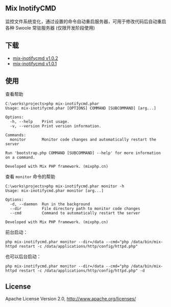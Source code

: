 ## Mix InotifyCMD

监控文件系统变化，通过设置的命令自动重启服务器，可用于修改代码后自动重启各种 Swoole 常驻服务器 (仅限开发阶段使用)


## 下载

- [mix-inotifycmd v1.0.2](https://github.com/mix-php/mix-inotifycmd/releases/download/v1.0.2/mix-inotifycmd.phar)
- [mix-inotifycmd v1.0.1](https://github.com/mix-php/mix-inotifycmd/releases/download/v1.0.1/mix-inotifycmd.phar)

## 使用

查看帮助

```
C:\works\projects>php mix-inotifycmd.phar
Usage: mix-inotifycmd.phar [OPTIONS] COMMAND [SUBCOMMAND] [arg...]

Options:
  -h, --help    Print usage.
  -v, --version Print version information.

Commands:
  monitor       Monitor code changes and automatically restart the server

Run 'bootstrap.php COMMAND [SUBCOMMAND] --help' for more information on a command.

Developed with Mix PHP framework. (mixphp.cn)
```

查看 `monitor` 命令的帮助

```
C:\works\projects>php mix-inotifycmd.phar monitor -h
Usage: mix-inotifycmd.phar monitor [arg...]

Options:
  -d, --daemon  Run in the background
  --dir         File directory path to monitor code changes
  --cmd         Command to automatically restart the server

Developed with Mix PHP framework. (mixphp.cn)
```

前台启动：

```
php mix-inotifycmd.phar monitor --dir=/data --cmd="php /data/bin/mix-httpd restart -c /data/applications/http/config/httpd.php"
```

也可以后台启动：

```
php mix-inotifycmd.phar monitor --dir=/data --cmd="php /data/bin/mix-httpd restart -c /data/applications/http/config/httpd.php" -d
```

## License

Apache License Version 2.0, http://www.apache.org/licenses/
